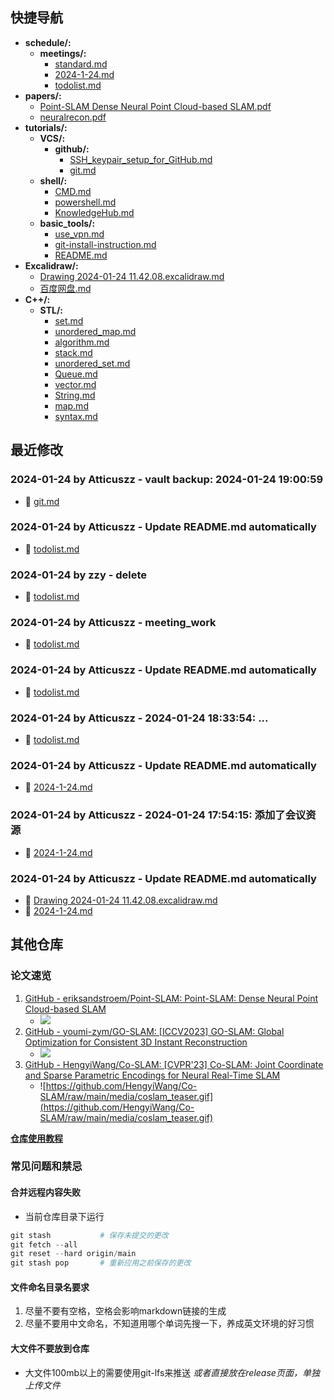 ## 快捷导航
- **schedule/:**
  - **meetings/:**
      - [standard.md](docs/schedule/meetings/standard.md)
      - [2024-1-24.md](docs/schedule/meetings/2024-1-24.md)
    - [todolist.md](docs/schedule/todolist.md)
- **papers/:**
    - [Point-SLAM Dense Neural Point Cloud-based SLAM.pdf](docs/papers/Point-SLAM%20Dense%20Neural%20Point%20Cloud-based%20SLAM.pdf)
    - [neuralrecon.pdf](docs/papers/neuralrecon.pdf)
- **tutorials/:**
  - **VCS/:**
    - **github/:**
        - [SSH_keypair_setup_for_GitHub.md](docs/tutorials/VCS/github/SSH_keypair_setup_for_GitHub.md)
      - [git.md](docs/tutorials/VCS/git.md)
  - **shell/:**
      - [CMD.md](docs/tutorials/shell/CMD.md)
      - [powershell.md](docs/tutorials/shell/powershell.md)
    - [KnowledgeHub.md](docs/tutorials/KnowledgeHub.md)
  - **basic_tools/:**
      - [use_vpn.md](docs/tutorials/basic_tools/use_vpn.md)
      - [git-install-instruction.md](docs/tutorials/basic_tools/git-install-instruction.md)
      - [README.md](docs/tutorials/basic_tools/README.md)
- **Excalidraw/:**
    - [Drawing 2024-01-24 11.42.08.excalidraw.md](docs/Excalidraw/Drawing%202024-01-24%2011.42.08.excalidraw.md)
  - [百度网盘.md](docs/百度网盘.md)
- **C++/:**
  - **STL/:**
      - [set.md](docs/C++/STL/set.md)
      - [unordered_map.md](docs/C++/STL/unordered_map.md)
      - [algorithm.md](docs/C++/STL/algorithm.md)
      - [stack.md](docs/C++/STL/stack.md)
      - [unordered_set.md](docs/C++/STL/unordered_set.md)
      - [Queue.md](docs/C++/STL/Queue.md)
      - [vector.md](docs/C++/STL/vector.md)
      - [String.md](docs/C++/STL/String.md)
      - [map.md](docs/C++/STL/map.md)
    - [syntax.md](docs/C++/syntax.md)
## 最近修改
### 2024-01-24 by Atticuszz - vault backup: 2024-01-24 19:00:59
- 🔨 [git.md](docs/tutorials/VCS/git.md)
### 2024-01-24 by Atticuszz - Update README.md automatically
- 🔨 [todolist.md](docs/schedule/todolist.md)
### 2024-01-24 by zzy - delete
- 🔨 [todolist.md](docs/schedule/todolist.md)
### 2024-01-24 by Atticuszz - meeting_work
- 🔨 [todolist.md](docs/schedule/todolist.md)
### 2024-01-24 by Atticuszz - Update README.md automatically
- 🔨 [todolist.md](docs/schedule/todolist.md)
### 2024-01-24 by Atticuszz - 2024-01-24 18:33:54: ...
- 🔨 [todolist.md](docs/schedule/todolist.md)
### 2024-01-24 by Atticuszz - Update README.md automatically
- 🔨 [2024-1-24.md](docs/schedule/meetings/2024-1-24.md)
### 2024-01-24 by Atticuszz - 2024-01-24 17:54:15: 添加了会议资源
- 🔨 [2024-1-24.md](docs/schedule/meetings/2024-1-24.md)
### 2024-01-24 by Atticuszz - Update README.md automatically
- 🔨 [Drawing 2024-01-24 11.42.08.excalidraw.md](docs/Excalidraw/Drawing%202024-01-24%2011.42.08.excalidraw.md)
- 🔨 [2024-1-24.md](docs/schedule/meetings/2024-1-24.md)
## 其他仓库

### 论文速览

1. [GitHub - eriksandstroem/Point-SLAM: Point-SLAM: Dense Neural Point Cloud-based SLAM](https://github.com/eriksandstroem/Point-SLAM)
   - ![](https://github.com/eriksandstroem/Point-SLAM/raw/main/media/office_4.gif)
2. [GitHub - youmi-zym/GO-SLAM: [ICCV2023] GO-SLAM: Global Optimization for Consistent 3D Instant Reconstruction](https://github.com/youmi-zym/GO-SLAM)
   - ![](https://github.com/youmi-zym/GO-SLAM/raw/main/images/comparison.png)
3. [GitHub - HengyiWang/Co-SLAM: [CVPR'23] Co-SLAM: Joint Coordinate and Sparse Parametric Encodings for Neural Real-Time SLAM](https://github.com/HengyiWang/Co-SLAM)
   - ![https://github.com/HengyiWang/Co-SLAM/raw/main/media/coslam_teaser.gif](https://github.com/HengyiWang/Co-SLAM/raw/main/media/coslam_teaser.gif)

**[仓库使用教程](docs/tutorials/KnowledgeHub)**

### 常见问题和禁忌

#### 合并远程内容失败

- 当前仓库目录下运行

```PowerShell
git stash           # 保存未提交的更改
git fetch --all
git reset --hard origin/main
git stash pop       # 重新应用之前保存的更改
```

#### 文件命名目录名要求

1. 尽量不要有空格，空格会影响markdown链接的生成
2. 尽量不要用中文命名，不知道用哪个单词先搜一下，养成英文环境的好习惯

#### 大文件不要放到仓库

- 大文件100mb以上的需要使用git-lfs来推送 _或者直接放在release页面，单独上传文件_
